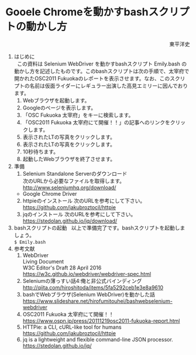 # Gooele Chromeを動かすbashスクリプトの動かし方
<div style="text-align: right;">
東平洋史
</div>

1. はじめに  
   この資料は Selenium WebDriver を動かすbashスクリプト Emily.bash の動かし方を記述したものです。このbashスクリプトは次の手順で、太宰府で開かれたOSC2011 Fukuokaのレポートを表示させます。なお、このスクリプトの名前は仮面ライダーにレギュラー出演した高見エミリーに因んでおります。   
   1. Webブラウザを起動します。  
   2. Googleのページを表示します。  
   3. 「OSC Fukuoka 太宰府」をキーに検索します。  
   4. 「OSC2011 Fukuoka 太宰府にて開催！！」の記事へのリンクをクリックします。  
   5. 表示されたLTの写真をクリックします。  
   6. 表示されたLTの写真をクリックします。  
   7. 10秒待ちます。  
   8. 起動したWebブラウザを終了させます。  
2. 準備  
    1. Selenium Standalone Serverのダウンロード  
     次のURLから必要なファイルを取得します。   
    <http://www.seleniumhq.org/download/>   
    + Google Chrome Driver  
    2. httpieのインストール
    次のURLを参考にして下さい。   
    <https://github.com/jakubroztocil/httpie>
    3. jqのインストール
    次のURLを参考にして下さい。   
    <https://stedolan.github.io/jq/download/>
3. bashスクリプトの起動  
   以上で準備完了です。bashスクリプトを起動しましょう。  
   `$ Emily.bash`  
4. 参考文献  
   1. WebDriver  
      Living Document  
      W3C Editor's Draft 28 April 2016  
      <https://w3c.github.io/webdriver/webdriver-spec.html>  
   2. Seleniumの薄っすい話4:俺と非公式バインディング  
      <http://qiita.com/hiroshitoda/items/5fa5292ceb1e3e8a9610>  
   3. bashでWebブラウザ(Selenium WebDriver)を動かした話
      <https://www.slideshare.net/hirofumitouhei/bashwebselenium-webdriver>  
   4. OSC2011 Fukuoka 太宰府にて開催！！  
      <https://www.ospn.jp/press/20111219osc2011-fukuoka-report.html>  
   5. HTTPie: a CLI, cURL-like tool for humans
      <https://github.com/jakubroztocil/httpie>
   6. jq is a lightweight and flexible command-line JSON processor.
      <https://stedolan.github.io/jq/>
